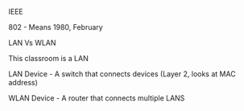 
IEEE 

802 - Means 1980, February 

LAN Vs WLAN 

This classroom is a LAN 

LAN Device  - A switch that connects devices (Layer 2, looks at MAC address)

WLAN Device - A router that connects multiple LANS 

